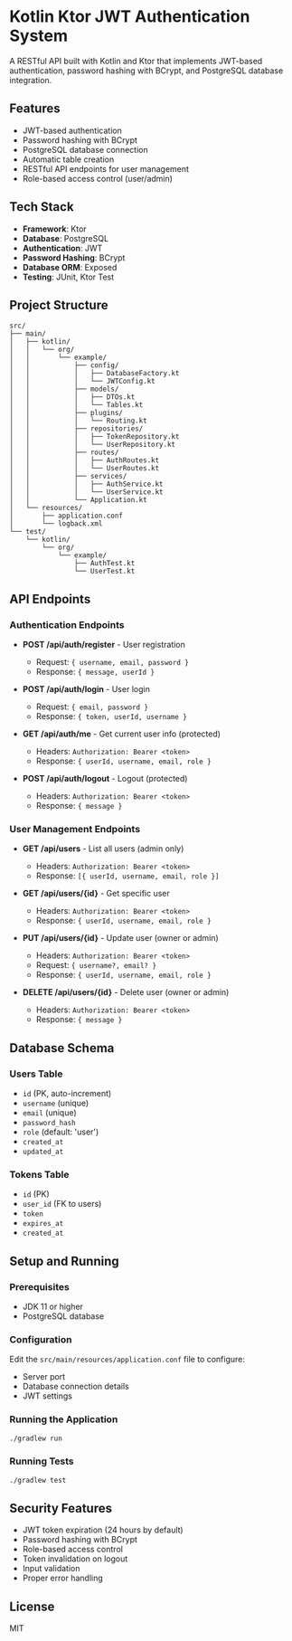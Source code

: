 # Kotlin Ktor JWT Authentication System

A RESTful API built with Kotlin and Ktor that implements JWT-based authentication, password hashing with BCrypt, and PostgreSQL database integration.

## Features

- JWT-based authentication
- Password hashing with BCrypt
- PostgreSQL database connection
- Automatic table creation
- RESTful API endpoints for user management
- Role-based access control (user/admin)

## Tech Stack

- **Framework**: Ktor
- **Database**: PostgreSQL
- **Authentication**: JWT
- **Password Hashing**: BCrypt
- **Database ORM**: Exposed
- **Testing**: JUnit, Ktor Test

## Project Structure

```
src/
├── main/
│   ├── kotlin/
│   │   └── org/
│   │       └── example/
│   │           ├── config/
│   │           │   ├── DatabaseFactory.kt
│   │           │   └── JWTConfig.kt
│   │           ├── models/
│   │           │   ├── DTOs.kt
│   │           │   └── Tables.kt
│   │           ├── plugins/
│   │           │   └── Routing.kt
│   │           ├── repositories/
│   │           │   ├── TokenRepository.kt
│   │           │   └── UserRepository.kt
│   │           ├── routes/
│   │           │   ├── AuthRoutes.kt
│   │           │   └── UserRoutes.kt
│   │           ├── services/
│   │           │   ├── AuthService.kt
│   │           │   └── UserService.kt
│   │           └── Application.kt
│   └── resources/
│       ├── application.conf
│       └── logback.xml
└── test/
    └── kotlin/
        └── org/
            └── example/
                ├── AuthTest.kt
                └── UserTest.kt
```

## API Endpoints

### Authentication Endpoints

- **POST /api/auth/register** - User registration
  - Request: `{ username, email, password }`
  - Response: `{ message, userId }`

- **POST /api/auth/login** - User login
  - Request: `{ email, password }`
  - Response: `{ token, userId, username }`

- **GET /api/auth/me** - Get current user info (protected)
  - Headers: `Authorization: Bearer <token>`
  - Response: `{ userId, username, email, role }`

- **POST /api/auth/logout** - Logout (protected)
  - Headers: `Authorization: Bearer <token>`
  - Response: `{ message }`

### User Management Endpoints

- **GET /api/users** - List all users (admin only)
  - Headers: `Authorization: Bearer <token>`
  - Response: `[{ userId, username, email, role }]`

- **GET /api/users/{id}** - Get specific user
  - Headers: `Authorization: Bearer <token>`
  - Response: `{ userId, username, email, role }`

- **PUT /api/users/{id}** - Update user (owner or admin)
  - Headers: `Authorization: Bearer <token>`
  - Request: `{ username?, email? }`
  - Response: `{ userId, username, email, role }`

- **DELETE /api/users/{id}** - Delete user (owner or admin)
  - Headers: `Authorization: Bearer <token>`
  - Response: `{ message }`

## Database Schema

### Users Table

- `id` (PK, auto-increment)
- `username` (unique)
- `email` (unique)
- `password_hash`
- `role` (default: 'user')
- `created_at`
- `updated_at`

### Tokens Table

- `id` (PK)
- `user_id` (FK to users)
- `token`
- `expires_at`
- `created_at`

## Setup and Running

### Prerequisites

- JDK 11 or higher
- PostgreSQL database

### Configuration

Edit the `src/main/resources/application.conf` file to configure:

- Server port
- Database connection details
- JWT settings

### Running the Application

```bash
./gradlew run
```

### Running Tests

```bash
./gradlew test
```

## Security Features

- JWT token expiration (24 hours by default)
- Password hashing with BCrypt
- Role-based access control
- Token invalidation on logout
- Input validation
- Proper error handling

## License

MIT